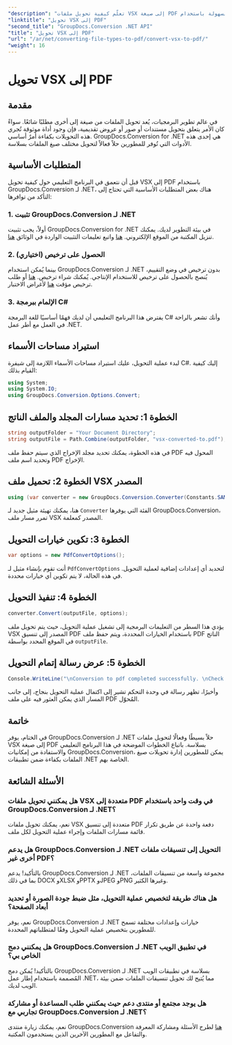 ```yaml
---
"description": "تعلّم كيفية تحويل ملفات VSX إلى صيغة PDF بسهولة باستخدام GroupDocs.Conversion لـ .NET. اتبع دليلنا خطوة بخطوة."
"linktitle": "تحويل VSX إلى PDF"
"second_title": "GroupDocs.Conversion .NET API"
"title": "تحويل VSX إلى PDF"
"url": "/ar/net/converting-file-types-to-pdf/convert-vsx-to-pdf/"
"weight": 16
---
```


# تحويل VSX إلى PDF

## مقدمة
في عالم تطوير البرمجيات، يُعد تحويل الملفات من صيغة إلى أخرى مطلبًا شائعًا. سواءً كان الأمر يتعلق بتحويل مستندات أو صور أو عروض تقديمية، فإن وجود أداة موثوقة تُجري هذه التحويلات بكفاءة أمرٌ أساسي. GroupDocs.Conversion for .NET هي إحدى هذه الأدوات التي تُوفر للمطورين حلاً فعالاً لتحويل مختلف صيغ الملفات بسلاسة.
## المتطلبات الأساسية
قبل أن نتعمق في البرنامج التعليمي حول كيفية تحويل VSX إلى PDF باستخدام GroupDocs.Conversion لـ .NET، هناك بعض المتطلبات الأساسية التي تحتاج إلى التأكد من توافرها:
### 1. تثبيت GroupDocs.Conversion لـ .NET
أولاً، يجب تثبيت GroupDocs.Conversion for .NET في بيئة التطوير لديك. يمكنك تنزيل المكتبة من الموقع الإلكتروني. [هنا](https://releases.groupdocs.com/conversion/net/) واتبع تعليمات التثبيت الواردة في الوثائق [هنا](https://tutorials.groupdocs.com/conversion/net/).
### 2. الحصول على ترخيص (اختياري)
بينما يُمكن استخدام GroupDocs.Conversion لـ .NET بدون ترخيص في وضع التقييم، يُنصح بالحصول على ترخيص للاستخدام الإنتاجي. يُمكنك شراء ترخيص. [هنا](https://purchase.groupdocs.com/buy) أو طلب ترخيص مؤقت [هنا](https://purchase.groupdocs.com/temporary-license/) لأغراض الاختبار.
### 3. الإلمام ببرمجة C#
يفترض هذا البرنامج التعليمي أن لديك فهمًا أساسيًا للغة البرمجة C# وأنك تشعر بالراحة في العمل مع أطر عمل .NET.

## استيراد مساحات الأسماء
لبدء عملية التحويل، عليك استيراد مساحات الأسماء اللازمة إلى شيفرة C#. إليك كيفية القيام بذلك:

```csharp
using System;
using System.IO;
using GroupDocs.Conversion.Options.Convert;
```
## الخطوة 1: تحديد مسارات المجلد والملف الناتج
```csharp
string outputFolder = "Your Document Directory";
string outputFile = Path.Combine(outputFolder, "vsx-converted-to.pdf");
```
في هذه الخطوة، يمكنك تحديد مجلد الإخراج الذي سيتم حفظ ملف PDF المحول فيه وتحديد اسم ملف PDF الإخراج.
## الخطوة 2: تحميل ملف VSX المصدر
```csharp
using (var converter = new GroupDocs.Conversion.Converter(Constants.SAMPLE_VSX))
```
هنا، يمكنك تهيئة مثيل جديد لـ `Converter` الفئة التي يوفرها GroupDocs.Conversion، تمرر مسار ملف VSX المصدر كمعلمة.
## الخطوة 3: تكوين خيارات التحويل
```csharp
var options = new PdfConvertOptions();
```
أنت تقوم بإنشاء مثيل لـ `PdfConvertOptions` لتحديد أي إعدادات إضافية لعملية التحويل. في هذه الحالة، لا يتم تكوين أي خيارات محددة.
## الخطوة 4: تنفيذ التحويل
```csharp
converter.Convert(outputFile, options);
```
يؤدي هذا السطر من التعليمات البرمجية إلى تشغيل عملية التحويل، حيث يتم تحويل ملف VSX المصدر إلى تنسيق PDF باستخدام الخيارات المحددة، ويتم حفظ ملف PDF الناتج في الموقع المحدد بواسطة `outputFile`.
## الخطوة 5: عرض رسالة إتمام التحويل
```csharp
Console.WriteLine("\nConversion to pdf completed successfully. \nCheck output in {0}", outputFolder);
```
وأخيرًا، تظهر رسالة في وحدة التحكم تشير إلى اكتمال عملية التحويل بنجاح، إلى جانب المسار الذي يمكن العثور فيه على ملف PDF المُحوّل.

## خاتمة
في الختام، يوفر GroupDocs.Conversion لـ .NET حلاً بسيطًا وفعالًا لتحويل ملفات VSX إلى صيغة PDF بسلاسة. باتباع الخطوات الموضحة في هذا البرنامج التعليمي والاستفادة من إمكانيات GroupDocs.Conversion، يمكن للمطورين إدارة تحويلات صيغ الملفات بكفاءة ضمن تطبيقات .NET الخاصة بهم.
## الأسئلة الشائعة
### هل يمكنني تحويل ملفات VSX متعددة إلى PDF في وقت واحد باستخدام GroupDocs.Conversion لـ .NET؟
نعم، يمكنك تحويل ملفات VSX متعددة إلى تنسيق PDF دفعة واحدة عن طريق تكرار قائمة مسارات الملفات وإجراء عملية التحويل لكل ملف.
### هل يدعم GroupDocs.Conversion لـ .NET التحويل إلى تنسيقات ملفات أخرى غير PDF؟
بالتأكيد! يدعم GroupDocs.Conversion لـ .NET مجموعة واسعة من تنسيقات الملفات، بما في ذلك DOCX وXLSX وPPTX وJPEG وPNG وغيرها الكثير.
### هل هناك طريقة لتخصيص عملية التحويل، مثل ضبط جودة الصورة أو تحديد أبعاد الصفحة؟
نعم، يوفر GroupDocs.Conversion لـ .NET خيارات وإعدادات مختلفة تسمح للمطورين بتخصيص عملية التحويل وفقًا لمتطلباتهم المحددة.
### هل يمكنني دمج GroupDocs.Conversion لـ .NET في تطبيق الويب الخاص بي؟
بالتأكيد! يُمكن دمج GroupDocs.Conversion لـ .NET بسلاسة في تطبيقات الويب المُصممة باستخدام إطار عمل .NET، مما يُتيح لك تحويل تنسيقات الملفات ضمن بيئة الويب لديك.
### هل يوجد مجتمع أو منتدى دعم حيث يمكنني طلب المساعدة أو مشاركة تجاربي مع GroupDocs.Conversion لـ .NET؟
نعم، يمكنك زيارة منتدى GroupDocs.Conversion [هنا](https://forum.groupdocs.com/c/conversion/11) لطرح الأسئلة ومشاركة المعرفة والتفاعل مع المطورين الآخرين الذين يستخدمون المكتبة.